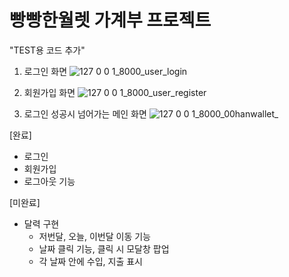 # 빵빵한월렛 가계부 프로젝트
"TEST용 코드 추가"

1. 로그인 화면
   ![127 0 0 1_8000_user_login](https://user-images.githubusercontent.com/92665811/180643770-925e3cc2-e943-4fee-916a-461cc140021e.png)

2. 회원가입 화면
   ![127 0 0 1_8000_user_register](https://user-images.githubusercontent.com/92665811/180643781-fb069ace-a0a3-4160-acd9-4a3dbf8f7fc2.png)

3. 로그인 성공시 넘어가는 메인 화면
   ![127 0 0 1_8000_00hanwallet_](https://user-images.githubusercontent.com/92665811/180643782-765e9ddf-cdad-45d8-ad4d-99b978ea67b9.png)

[완료]

- 로그인
- 회원가입
- 로그아웃 기능

[미완료]

- 달력 구현
  - 저번달, 오늘, 이번달 이동 기능
  - 날짜 클릭 기능, 클릭 시 모달창 팝업
  - 각 날짜 안에 수입, 지출 표시
